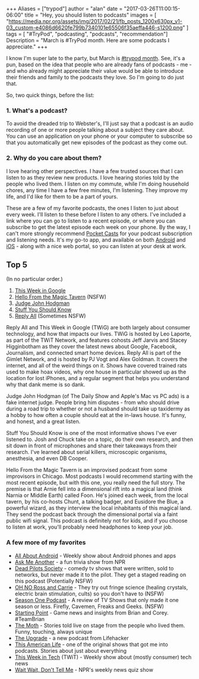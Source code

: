 +++
Aliases = ["trypod"]
author = "alan"
date = "2017-03-26T11:00:15-06:00"
title = "Hey, you should listen to podcasts"
images = [
"https://media.npr.org/assets/img/2017/02/21/fb_posts_1200x630px_v1-03_custom-e4086d6620fe799b7340101e65506f35aeffa446-s1200.png"
]
tags = [ "#TryPod", "podcasting", "podcasts", "recommendation"]
Description = "March is #TryPod month. Here are some podcasts I appreciate."
+++

I know I'm super late to the party, but March is [\#trypod month](http://www.npr.org/about-npr/516454568/top-podcast-hosts-ask-their-listeners-to-try-a-pod). See, it's a pun, based on the idea that people who are already fans of podcasts - me - and who already might appreciate their value would be able to introduce their friends and family to the podcasts they love. So I'm going to do just that.

So, two quick things, before the list:

### 1. What's a podcast?

To avoid the dreaded trip to Webster's, I'll just say that a podcast is an audio recording of one or more people talking about a subject they care about. You can use an application on your phone or your computer to subscribe so that you automatically get new episodes of the podcast as they come out.

### 2. Why do you care about them?

I love hearing other perspectives. I have a few trusted sources that I can listen to as they review new products. I love hearing stories told by the people who lived them. I listen on my commute, while I'm doing household chores, any time I have a few free minutes, I'm listening. They improve my life, and I'd like for them to be a part of yours.

These are a few of my favorite podcasts, the ones I listen to just about every week. I'll listen to these before I listen to any others. I've included a link where you can go to listen to a recent episode, or where you can subscribe to get the latest episode each week on your phone. By the way, I can't more strongly recommend [Pocket Casts](https://www.shiftyjelly.com/pocketcasts/) for your podcast subscription and listening needs. It's my go-to app, and available on both [Android](https://play.google.com/store/apps/details?id=au.com.shiftyjelly.pocketcasts) and [iOS](https://itunes.apple.com/us/app/pocket-casts/id414834813?mt=8) - along with a nice web portal, so you can listen at your desk at work.

## Top 5

(In no particular order.)

1. [This Week in Google](https://twit.tv/shows/this-week-in-google)
2. [Hello From the Magic Tavern](http://www.earwolf.com/show/hello-from-the-magic-tavern/) (NSFW)
3. [Judge John Hodgman](http://www.maximumfun.org/shows/judge-john-hodgman)
4. [Stuff You Should Know](http://www.stuffyoushouldknow.com/)
5. [Reply All](https://gimletmedia.com/reply-all/) (Sometimes NSFW)

Reply All and This Week in Google (TWiG) are both largely about consumer technology, and how that impacts our lives. TWiG is hosted by Leo Laporte, as part of the TWiT Network, and features cohosts Jeff Jarvis and Stacey Higginbotham as they cover the latest news about Google, Facebook, Journalism, and connected smart home devices. Reply All is part of the Gimlet Network, and is hosted by PJ Vogt and Alex Goldman. It covers the internet, and all of the weird things on it. Shows have covered trained rats used to make hoax videos, why one house in particular showed up as the location for lost iPhones, and a regular segment that helps you understand why that dank meme is so dank.

Judge John Hodgman (of The Daily Show and Apple's Mac vs PC ads) is a fake internet judge. People bring him disputes - from who should drive during a road trip to whether or not a husband should take up taxidermy as a hobby to how often a couple should eat at the in-laws house. It's funny, and honest, and a great listen.

Stuff You Should Know is one of the most informative shows I've ever listened to. Josh and Chuck take on a topic, do their own research, and then sit down in front of microphones and share their takeaways from their research. I've learned about serial killers, microscopic organisms, anesthesia, and even DB Cooper.

Hello From the Magic Tavern is an improvised podcast from some improvisors in Chicago. Most podcasts I would recommend starting with the most recent episode, but with this one, you really need the full story. The premise is that Arnie fell into a dimensional rift into a magical land (think Narnia or Middle Earth) called Foon. He's joined each week, from the local tavern, by his co-hosts Chunt, a talking badger, and Eusidore the Blue, a powerful wizard, as they interview the local inhabitants of this magical land. They send the podcast back through the dimensional portal via a faint public wifi signal. This podcast is definitely not for kids, and if you choose to listen at work, you'll probably need headphones to keep your job.

### A few more of my favorites

* [All About Android](https://twit.tv/shows/all-about-android) - Weekly show about Android phones and apps
* [Ask Me Another](http://www.npr.org/programs/ask-me-another/?showDate=2017-03-24) - a fun trivia show from NPR
* [Dead Pilots Society](http://maximumfun.org/shows/dead-pilots-society) - comedy tv shows that were written, sold to networks, but never made it to the pilot. They get a staged reading on this podcast (Potentially NSFW)
* [OH NO Ross and Carrie](http://ohnopodcast.com/) - They try out fringe science (healing crystals, electric brain stimulation, cults) so you don't have to (NSFW)
* [Season One Podcast](http://www.season1pod.com/) - A review of TV Shows that only made it one season or less. Firefly, Cavemen, Freaks and Geeks. (NSFW)
* [Starting Point](http://shoutengine.com/StartingPoint/) - Game news and insights from Brian and Corey. \#TeamBrian
* [The Moth](https://themoth.org/) - Stories told live on stage from the people who lived them. Funny, touching, always unique
* [The Upgrade](http://feeds.panoply.fm/FGM2944312041) - a new podcast from Lifehacker
* [This American Life](https://www.thisamericanlife.org/) - one of the original shows that got me into podcasts. Stories about just about everything
* [This Week in Tech](https://twit.tv/shows/this-week-in-tech) (TWiT) - Weekly show about (mostly consumer) tech news
* [Wait Wait, Don't Tell Me](http://www.npr.org/programs/wait-wait-dont-tell-me/) - NPR's weekly news quiz show
